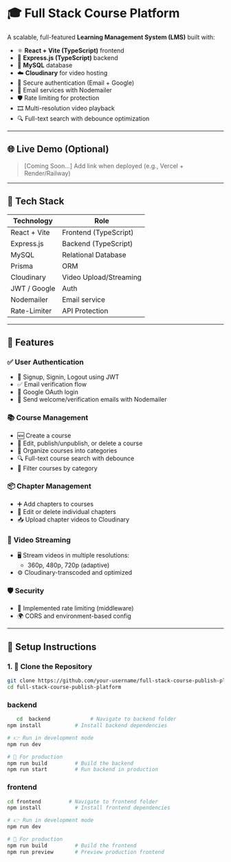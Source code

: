 # 🎓 Full Stack Course Platform

A scalable, full-featured **Learning Management System (LMS)** built with:

- ⚛️ **React + Vite (TypeScript)** frontend
- 🚀 **Express.js (TypeScript)** backend
- 🐬 **MySQL** database
- ☁️ **Cloudinary** for video hosting
- 🔐 Secure authentication (Email + Google)
- 📧 Email services with Nodemailer
- 🛡️ Rate limiting for protection
- 🎞️ Multi-resolution video playback
- 🔍 Full-text search with debounce optimization

---

## 🌐 Live Demo (Optional)

> [Coming Soon...] Add link when deployed (e.g., Vercel + Render/Railway)

---

## 🧰 Tech Stack

| Technology     | Role                    |
|----------------|-------------------------|
| React + Vite   | Frontend (TypeScript)   |
| Express.js     | Backend (TypeScript)    |
| MySQL          | Relational Database     |
| Prisma         | ORM                     |
| Cloudinary     | Video Upload/Streaming  |
| JWT / Google   | Auth                    |
| Nodemailer     | Email service           |
|  Rate-Limiter | API Protection   |

---

## 🚀 Features

### ✅ **User Authentication**
- 🔐 Signup, Signin, Logout using JWT
- ✅ Email verification flow
- 🔗 Google OAuth login
- 📨 Send welcome/verification emails with Nodemailer

### 📚 **Course Management**
- 🆕 Create a course
- 📝 Edit, publish/unpublish, or delete a course
- 🧾 Organize courses into categories
- 🔍 Full-text course search with debounce
- 📂 Filter courses by category

### 📦 **Chapter Management**
- ➕ Add chapters to courses
- 🔁 Edit or delete individual chapters
- 📥 Upload chapter videos to Cloudinary

### 🎥 **Video Streaming**
- 🖥️ Stream videos in multiple resolutions:
  - 360p, 480p, 720p (adaptive)
- ⚙️ Cloudinary-transcoded and optimized

### 🛡️ **Security**
- 🚫 Implemented rate limiting (middleware)
- 🌍 CORS and environment-based config

---

## 🧪 Setup Instructions

### 1. 📁 Clone the Repository

```bash
git clone https://github.com/your-username/full-stack-course-publish-platform.git
cd full-stack-course-publish-platform

```
### backend

```bash 
   cd  backend             # Navigate to backend folder
npm install           # Install backend dependencies

# 👉 Run in development mode
npm run dev

# 🏁 For production
npm run build         # Build the backend
npm run start         # Run backend in production
```

### frontend 
```bash
cd frontend         # Navigate to frontend folder
npm install           # Install frontend dependencies

# 👉 Run in development mode
npm run dev

# 🏁 For production
npm run build         # Build the frontend
npm run preview       # Preview production frontend
```
